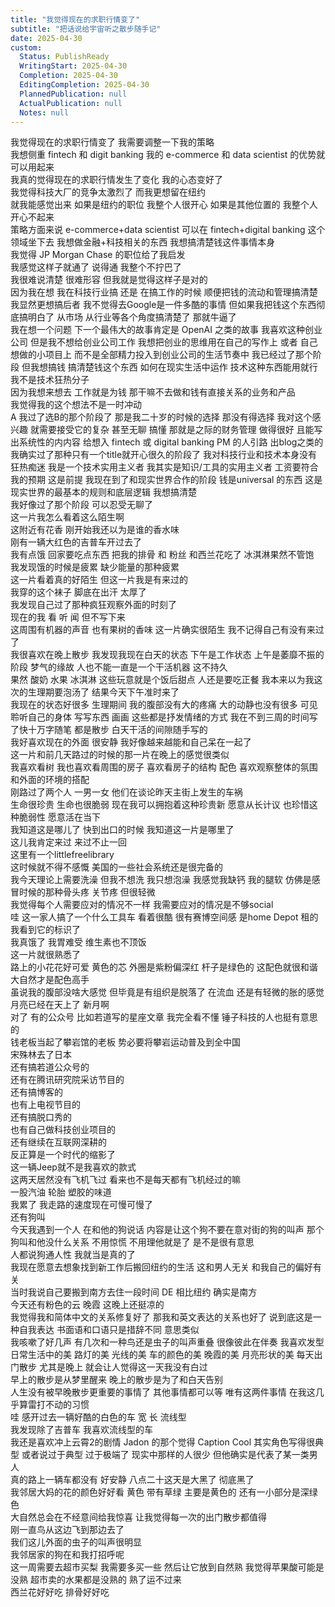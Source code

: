 ```yaml
---  
title: "我觉得现在的求职行情变了"  
subtitle: "把话说给宇宙听之散步随手记"  
date: 2025-04-30  
custom:  
  Status: PublishReady  
  WritingStart: 2025-04-30  
  Completion: 2025-04-30  
  EditingCompletion: 2025-04-30  
  PlannedPublication: null  
  ActualPublication: null  
  Notes: null  
---      
```

我觉得现在的求职行情变了 我需要调整一下我的策略      
我想侧重 fintech 和 digit banking 我的 e-commerce 和 data scientist 的优势就可以用起来      
我真的觉得现在的求职行情发生了变化 我的心态变好了       
我觉得科技大厂的竞争太激烈了 而我更想留在纽约      
就我能感觉出来 如果是纽约的职位 我整个人很开心 如果是其他位置的 我整个人开心不起来      
策略方面来说 e-commerce+data scientist 可以在 fintech+digital banking 这个领域坐下去 我想做金融+科技相关的东西 我想搞清楚钱这件事情本身      
我觉得 JP Morgan Chase 的职位给了我启发      
我感觉这样子就通了 说得通 我整个不拧巴了      
我很难说清楚 很难形容 但我就是觉得这样子是对的      
因为我在想 我在科技行业搞 还是 在搞工作的时候 顺便把钱的流动和管理搞清楚 我显然更想搞后者 我不觉得去Google是一件多酷的事情 但如果我把钱这个东西彻底搞明白了 从市场 从行业等各个角度搞清楚了 那就牛逼了       
我在想一个问题 下一个最伟大的故事肯定是 OpenAI 之类的故事 我喜欢这种创业公司 但是我不想给创业公司工作 我想把创业的思维用在自己的写作上 或者 自己想做的小项目上 而不是全部精力投入到创业公司的生活节奏中 我已经过了那个阶段 但我想搞钱 搞清楚钱这个东西 如何在现实生活中运作 技术这种东西能用就行 我不是技术狂热分子      
因为我想来想去 工作就是为钱 那干嘛不去做和钱有直接关系的业务和产品      
我觉得我的这个想法不是一时冲动      
A 我过了选B的那个阶段了 那是我二十岁的时候的选择 那没有得选择 我对这个感兴趣 就需要接受它的复杂 甚至无聊 搞懂 那就是之际的财务管理 做得很好 且能写出系统性的内内容 给想入 fintech 或 digital banking PM 的人引路 出blog之类的 我确实过了那种只有一个title就开心很久的阶段了 我对科技行业和技术本身没有狂热痴迷 我是一个技术实用主义者 我其实是知识/工具的实用主义者 工资要符合我的预期 这是前提 我现在到了和现实世界合作的阶段 钱是universal 的东西 这是现实世界的最基本的规则和底层逻辑 我想搞清楚      
我好像过了那个阶段 可以忍受无聊了      
这一片我怎么看着这么陌生啊      
这附近有花香 刚开始我还以为是谁的香水味      
刚有一辆大红色的吉普车开过去了      
我有点饿 回家要吃点东西 把我的排骨 和 粉丝 和西兰花吃了 冰淇淋果然不管饱      
我发现饿的时候是疲累 缺少能量的那种疲累      
这一片看着真的好陌生 但这一片我是有来过的      
我穿的这个袜子 脚底在出汗 太厚了      
我发现自己过了那种疯狂观察外面的时刻了      
现在的我 看 听 闻 但不写下来      
这周围有机器的声音 也有果树的香味 这一片确实很陌生 我不记得自己有没有来过了      
我很喜欢在晚上散步 我发现我现在白天的状态 下午是工作状态 上午是萎靡不振的阶段 梦气的缘故 人也不能一直是一个干活机器 这不持久       
果然 酸奶 水果 冰淇淋 这些玩意就是个饭后甜点 人还是要吃正餐 我本来以为我这次的生理期要泡汤了 结果今天下午准时来了       
我现在的状态好很多 生理期间 我的腹部没有大的疼痛 大的动静也没有很多 可见聆听自己的身体 写写东西 画画 这些都是抒发情绪的方式 我在不到三周的时间写了快十万字随笔 都是散步 白天干活的间隙随手写的      
我好喜欢现在的外面 很安静 我好像越来越能和自己呆在一起了      
这一片和前几天路过的时候的那一片在晚上的感觉很类似      
我喜欢看树 我也喜欢看周围的房子 喜欢看房子的结构 配色 喜欢观察整体的氛围 和外面的环境的搭配      
刚路过了两个人 一男一女 他们在谈论昨天主街上发生的车祸      
生命很珍贵 生命也很脆弱 现在我可以拥抱着这种珍贵新 愿意从长计议 也珍惜这种脆弱性 愿意活在当下      
我知道这是哪儿了 快到出口的时候 我知道这一片是哪里了       
这儿我肯定来过 来过不止一回      
这里有一个littlefreelibrary      
这时候就不得不感慨 美国的一些社会系统还是很完备的      
我今天理论上需要洗澡 但我不想洗 我只想泡澡 我感觉我缺钙 我的腿软 仿佛是感冒时候的那种骨头疼 关节疼 但很轻微      
我觉得每个人需要应对的情况不一样 我需要应对的情况是不够social       
哇 这一家人搞了一个什么工具车 看着很酷 很有赛博空间感 是home Depot 租的 我看到它的标识了      
我真饿了 我胃难受 维生素也不顶饭      
这一片就很熟悉了      
路上的小花花好可爱 黄色的芯 外圈是紫粉偏深红 杆子是绿色的 这配色就很和谐 大自然才是配色高手      
虽说我的腹部没啥大感觉 但毕竟是有组织是脱落了 在流血 还是有轻微的胀的感觉      
月亮已经在天上了 新月啊       
对了 有的公众号 比如若道写的星座文章 我完全看不懂 锤子科技的人也挺有意思的    
钱老板当起了攀岩馆的老板 势必要将攀岩运动普及到全中国    
宋殊林去了日本    
还有搞若道公众号的    
还有在腾讯研究院采访节目的    
还有搞博客的    
也有上电视节目的    
还有搞脱口秀的    
也有自己做科技创业项目的    
还有继续在互联网深耕的    
反正算是一个时代的缩影了      
这一辆Jeep就不是我喜欢的款式      
这两天居然没有飞机飞过 看来也不是每天都有飞机经过的嘛      
一股汽油 轮胎 塑胶的味道       
我累了 我走路的速度现在可慢可慢了      
还有狗叫       
今天我遇到一个人 在和他的狗说话 内容是让这个狗不要在意对街的狗的叫声 那个狗叫和他没什么关系 不用惊慌 不用理他就是了 是不是很有意思      
人都说狗通人性 我就当是真的了      
我现在愿意去想象找到新工作后搬回纽约的生活 这和男人无关 和我自己的偏好有关       
当时我说自己要搬到南方去住一段时间 DE 相比纽约 确实是南方      
今天还有粉色的云 晚霞 这晚上还挺凉的      
我觉得我和简体中文的关系修复好了 那我和英文表达的关系也好了 说到底这是一种自我表达 书面语和口语只是措辞不同 意思类似      
我咳嗽了好几声 有几次和一种鸟还是虫子的叫声重叠 很像彼此在伴奏 我喜欢发型日常生活中的美 路灯的美 光线的美 车的颜色的美 晚霞的美 月亮形状的美 每天出门散步 尤其是晚上 就会让人觉得这一天我没有白过       
早上的散步是从梦里醒来 晚上的散步是为了和白天告别       
人生没有被早晚散步更重要的事情了 其他事情都可以等 唯有这两件事情 在我这几乎算雷打不动的习惯      
哇 感开过去一辆好酷的白色的车 宽 长 流线型      
我发现除了吉普车 我喜欢流线型的车      
我还是喜欢冲上云霄2的剧情  Jadon 的那个觉得 Caption Cool 其实角色写得很典型 或者说过于典型 过于极端了 现实中那样的人很少 但他确实是代表了某一类男人      
真的路上一辆车都没有 好安静 八点二十这天是大黑了 彻底黑了      
我邻居大妈的花的颜色好好看 黄色 带有草绿 主要是黄色的 还有一小部分是深绿色      
大自然总会在不经意间给我惊喜 让我觉得每一次的出门散步都值得      
刚一直鸟从这边飞到那边去了       
我们这儿外面的虫子的叫声很明显      
我邻居家的狗在和我打招呼呢       
这一周需要去超市买梨 我需要多买一些 然后让它放到自然熟 我觉得苹果酸可能是没熟 超市卖的水果都是没熟的 熟了运不过来       
西兰花好好吃 排骨好好吃       
  